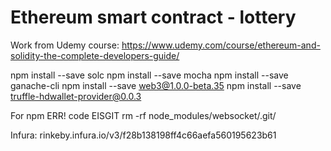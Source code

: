 # Ethereum smart contract - lottery

Work from Udemy course: https://www.udemy.com/course/ethereum-and-solidity-the-complete-developers-guide/

npm install --save solc
npm install --save mocha
npm install --save ganache-cli
npm install --save web3@1.0.0-beta.35
npm install --save truffle-hdwallet-provider@0.0.3

For npm ERR! code EISGIT
rm -rf node_modules/websocket/.git/


Infura:
rinkeby.infura.io/v3/f28b138198ff4c66aefa560195623b61
